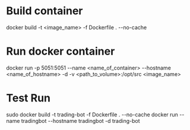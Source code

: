 # Build container

docker build -t <image_name> -f Dockerfile . --no-cache

# Run docker container
docker run -p 5051:5051 --name <name_of_container> --hostname <name_of_hostname> -d -v <path_to_volume>:/opt/src <image_name>

# Test Run
sudo docker build -t trading-bot -f Dockerfile . --no-cache
docker run --name tradingbot --hostname tradingbot -d trading-bot
